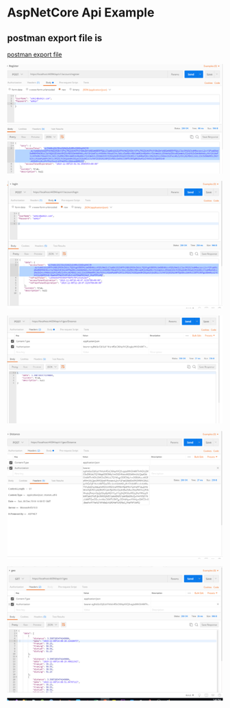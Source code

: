 


# AspNetCore Api Example

## postman export file is 


[postman export file](AspNetCoreApiExample.postman_collection.json)



![](./e0.png)


![](./e1.png)

![](./e2.png)


![](./e3.png)


![](./e4.png)

